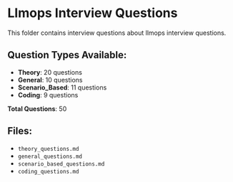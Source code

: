 # Llmops Interview Questions

This folder contains interview questions about llmops interview questions.

## Question Types Available:

- **Theory**: 20 questions
- **General**: 10 questions
- **Scenario_Based**: 11 questions
- **Coding**: 9 questions

**Total Questions**: 50

## Files:

- `theory_questions.md`
- `general_questions.md`
- `scenario_based_questions.md`
- `coding_questions.md`
